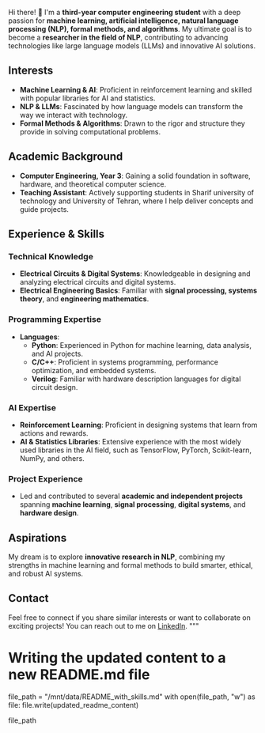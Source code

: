 

Hi there! 👋 I'm a **third-year computer engineering student** with a deep passion for **machine learning, artificial intelligence, natural language processing (NLP), formal methods, and algorithms**. My ultimate goal is to become a **researcher in the field of NLP**, contributing to advancing technologies like large language models (LLMs) and innovative AI solutions.  

## Interests  
- **Machine Learning & AI**: Proficient in reinforcement learning and skilled with popular libraries for AI and statistics.  
- **NLP & LLMs**: Fascinated by how language models can transform the way we interact with technology.  
- **Formal Methods & Algorithms**: Drawn to the rigor and structure they provide in solving computational problems.  

## Academic Background  
- **Computer Engineering, Year 3**: Gaining a solid foundation in software, hardware, and theoretical computer science.  
- **Teaching Assistant**: Actively supporting students in Sharif university of technology and University of Tehran, where I help deliver concepts and guide projects.  

## Experience & Skills  
### Technical Knowledge  
- **Electrical Circuits & Digital Systems**: Knowledgeable in designing and analyzing electrical circuits and digital systems.  
- **Electrical Engineering Basics**: Familiar with **signal processing, systems theory**, and **engineering mathematics**.  

### Programming Expertise  
- **Languages**:  
  - **Python**: Experienced in Python for machine learning, data analysis, and AI projects.  
  - **C/C++**: Proficient in systems programming, performance optimization, and embedded systems.  
  - **Verilog**: Familiar with hardware description languages for digital circuit design.  

### AI Expertise  
- **Reinforcement Learning**: Proficient in designing systems that learn from actions and rewards.  
- **AI & Statistics Libraries**: Extensive experience with the most widely used libraries in the AI field, such as TensorFlow, PyTorch, Scikit-learn, NumPy, and others.  

### Project Experience  
- Led and contributed to several **academic and independent projects** spanning **machine learning**, **signal processing**, **digital systems**, and **hardware design**.  

## Aspirations  
My dream is to explore **innovative research in NLP**, combining my strengths in machine learning and formal methods to build smarter, ethical, and robust AI systems.  

## Contact  
Feel free to connect if you share similar interests or want to collaborate on exciting projects! You can reach out to me on [LinkedIn](https://www.linkedin.com/in/marziyeh-mousavi-58728b254/).
"""

# Writing the updated content to a new README.md file
file_path = "/mnt/data/README_with_skills.md"
with open(file_path, "w") as file:
    file.write(updated_readme_content)

file_path
